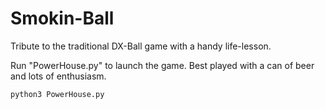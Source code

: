 # Smokin-Ball
Tribute to the traditional DX-Ball game with a handy life-lesson.

Run "PowerHouse.py" to launch the game. Best played with a can of beer and lots of enthusiasm. 

```
python3 PowerHouse.py
```
